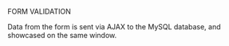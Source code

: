 FORM VALIDATION

 Data from the form is sent via AJAX to the MySQL database, and showcased on the same window.
